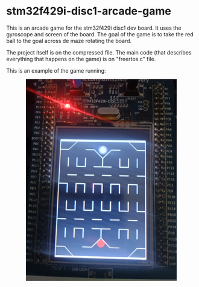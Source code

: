 # stm32f429i-disc1-arcade-game
This is an arcade game for the stm32f429i disc1 dev board. It uses the gyroscope and screen of the board. The goal of the game is to take the red ball to the goal across de maze rotating the board.

The project itself is on the compressed file.
The main code (that describes everything that happens on the game) is on "freertos.c" file.

This is an example of the game running:
<p align="center">
  <img src="./Imagen de WhatsApp 2025-09-01 a las 15.40.07_99cace25.jpg" alt="Arcade Game Demo" width="400"/>
</p>
